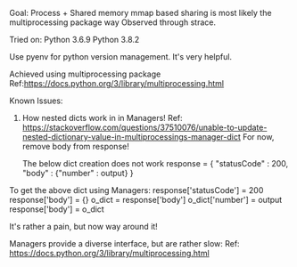 Goal:
Process + Shared memory
mmap based sharing is most likely the multiprocessing package way
Observed through strace.

Tried on:
Python 3.6.9
Python 3.8.2

Use pyenv for python version management. It's very helpful.

Achieved using multiprocessing package
Ref:https://docs.python.org/3/library/multiprocessing.html

Known Issues:

1. How nested dicts work in in Managers!
    Ref: https://stackoverflow.com/questions/37510076/unable-to-update-nested-dictionary-value-in-multiprocessings-manager-dict
    For now, remove body from response!

    The below dict creation does not work
    response = {
        "statusCode" : 200,
        "body" : {"number" : output}
    }

To get the above dict using Managers:
    response['statusCode'] = 200
    response['body'] = {}
    o_dict = response['body']
    o_dict['number'] = output
    response['body'] = o_dict

It's rather a pain, but now way around it!

Managers provide a diverse interface, but are rather slow:
Ref: https://docs.python.org/3/library/multiprocessing.html
